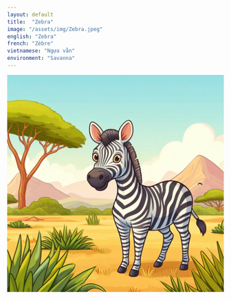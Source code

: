 ```yaml
---
layout: default
title:  "Zebra"
image: "/assets/img/Zebra.jpeg"
english: "Zebra"
french: "Zèbre"
vietnamese: "Ngựa vằn"
environment: "Savanna"
---
```


![Zebra](/assets/img/Zebra.jpeg)